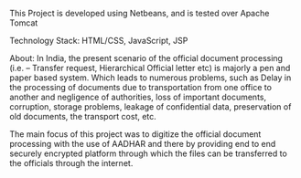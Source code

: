 This Project is developed using Netbeans, 
and is tested over Apache Tomcat

Technology Stack:
HTML/CSS,
JavaScript,
JSP

About:
In India, the present scenario of the official document processing (i.e. – Transfer request, Hierarchical Official letter etc) is majorly a pen and paper based system.
Which leads to numerous problems, such as Delay in the processing of documents due to transportation from one office to another and negligence of authorities, loss of important documents, corruption, storage problems, leakage of confidential data, preservation of old documents, the transport cost, etc.

The main focus of this project was to digitize the official document processing with the use of AADHAR and there by providing end to end securely encrypted platform through which the files can be transferred to the officials through the internet. 